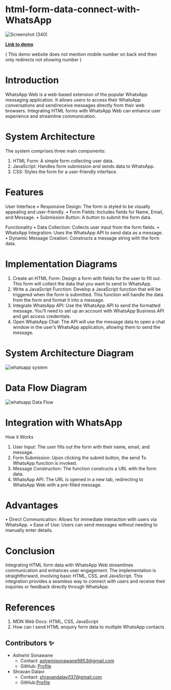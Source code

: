 # html-form-data-connect-with-WhatsApp

![Screenshot (340)](https://github.com/SonawaneAshwini/html-form-data-connect-with-WhatsApp/assets/172588428/2eef99a2-7e94-4234-be37-deee6662585a)


**[Link to demo](https://z7rhpg.csb.app/)**

( This demo website does not mention mobile  number on back end then only redirects not showing number )

# Introduction
WhatsApp Web is a web-based extension of the popular WhatsApp messaging application. 
It allows users to access their WhatsApp conversations and send/receive messages directly from their web browsers. 
Integrating HTML forms with WhatsApp Web can enhance user experience and streamline communication.

# System Architecture
The system comprises three main components:
1.	HTML Form: A simple form collecting user data.
2.	JavaScript: Handles form submission and sends data to WhatsApp.
3.	CSS: Styles the form for a user-friendly interface.
   
# Features
 User Interface
•	Responsive Design: The form is styled to be visually appealing and user-friendly.
•	Form Fields: Includes fields for Name, Email, and Message.
•	Submission Button: A button to submit the form data.

 Functionality
•	Data Collection: Collects user input from the form fields.
•	WhatsApp Integration: Uses the WhatsApp API to send data as a message.
•	Dynamic Message Creation: Constructs a message string with the form data.

# Implementation Diagrams

1.	Create an HTML Form: Design a form with fields for the user to fill out. This form will collect the data that you want to send to WhatsApp.
2.	Write a JavaScript Function: Develop a JavaScript function that will be triggered when the form is submitted. This function will handle the data from the form and format it into a message.
3.	Integrate WhatsApp API: Use the WhatsApp API to send the formatted message. You’ll need to set up an account with WhatsApp Business API and get access credentials.
4.	Open WhatsApp Chat: The API will use the message data to open a chat window in the user’s WhatsApp application, allowing them to send the message.



# System Architecture Diagram
![whatsapp system](https://github.com/SonawaneAshwini/html-form-data-connect-with-WhatsApp/assets/172588428/1277247b-e062-4798-a5e3-f5c432956afa)

 
# Data Flow Diagram
![whatsapp Data Flow](https://github.com/SonawaneAshwini/html-form-data-connect-with-WhatsApp/assets/172588428/7bb59f80-6133-43ea-9a34-3f4692ec3b1c)

 

# Integration with WhatsApp
How it Works
1.	User Input: The user fills out the form with their name, email, and message.
2.	Form Submission: Upon clicking the submit button, the send To WhatsApp function is invoked.
3.	Message Construction: The function constructs a URL with the form data.
4.	WhatsApp API: The URL is opened in a new tab, redirecting to WhatsApp Web with a pre-filled message.
   
# Advantages
•	Direct Communication: Allows for immediate interaction with users via WhatsApp.
•	Ease of Use: Users can send messages without needing to manually enter details.

# Conclusion
Integrating HTML form data with WhatsApp Web streamlines communication and enhances user engagement. The implementation is straightforward, involving basic HTML, CSS, and JavaScript. This integration provides a seamless way to connect with users and receive their inquiries or feedback directly through WhatsApp.

# References
1.	MDN Web Docs: HTML, CSS, JavaScript
2.	How can I send HTML enquiry form data to multiple WhatsApp contacts


## Contributors ✨

- Ashwini Sonawane
  - Contact: ashwinisonawane9853@gmail.com
  - GitHub: [Profile](https://github.com/SonawaneAshwini)
- Shravan Dalavi
  - Contact: shravandalavi137@gmail.com
  - GitHub:[Profile]( https://github.com/ShravanDalavi)
